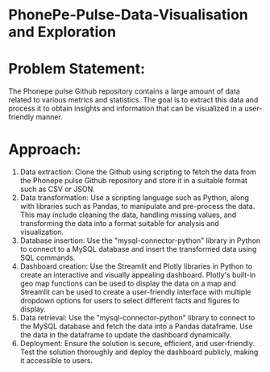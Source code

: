 # PhonePe-Pulse-Data-Visualisation and Exploration
# Problem Statement:
The Phonepe pulse Github repository contains a large amount of data related to
various metrics and statistics. The goal is to extract this data and process it to obtain
insights and information that can be visualized in a user-friendly manner.
# Approach:
  1. Data extraction: Clone the Github using scripting to fetch the data from the
Phonepe pulse Github repository and store it in a suitable format such as CSV
or JSON.
  2. Data transformation: Use a scripting language such as Python, along with
libraries such as Pandas, to manipulate and pre-process the data. This may
include cleaning the data, handling missing values, and transforming the data
into a format suitable for analysis and visualization.
  3. Database insertion: Use the "mysql-connector-python" library in Python to
connect to a MySQL database and insert the transformed data using SQL
commands.
  4. Dashboard creation: Use the Streamlit and Plotly libraries in Python to create
an interactive and visually appealing dashboard. Plotly's built-in geo map
functions can be used to display the data on a map and Streamlit can be used
to create a user-friendly interface with multiple dropdown options for users to
select different facts and figures to display.
  5. Data retrieval: Use the "mysql-connector-python" library to connect to the
MySQL database and fetch the data into a Pandas dataframe. Use the data in
the dataframe to update the dashboard dynamically.
  6. Deployment: Ensure the solution is secure, efficient, and user-friendly. Test
the solution thoroughly and deploy the dashboard publicly, making it
accessible to users.
